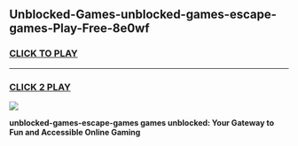 
## Unblocked-Games-unblocked-games-escape-games-Play-Free-8e0wf
<h3>
<a href="https://premium76.site?title=unblocked-games-escape-games&ref=10A">CLICK TO PLAY</a></h3>
<hr>

<h3>
<a href="https://premium76.site?title=unblocked-games-escape-games&ref=10A">CLICK 2 PLAY</a>
  
</h3>

<a href="https://premium76.site?title=unblocked-games-escape-games&ref=10A"><img src="https://clearcache.store/games.png"></a>


**unblocked-games-escape-games games unblocked: Your Gateway to Fun and Accessible Online Gaming**

